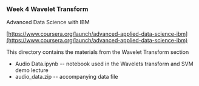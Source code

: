 ### Week 4 Wavelet Transform

Advanced Data Science with IBM

[https://www.coursera.org/launch/advanced-applied-data-science-ibm](https://www.coursera.org/launch/advanced-applied-data-science-ibm)

This directory contains the materials from the Wavelet Transform section

* Audio Data.ipynb -- notebook used in the Wavelets transform and SVM demo lecture
* audio_data.zip -- accompanying data file
